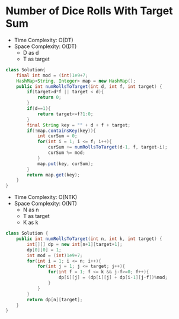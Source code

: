 # Number of Dice Rolls With Target Sum

- Time Complexity: O(DT)
- Space Complexity: O(DT)
  - D as d
  - T as target

```java
class Solution{
    final int mod = (int)1e9+7;
    HashMap<String, Integer> map = new HashMap();
    public int numRollsToTarget(int d, int f, int target) {
        if(target>d*f || target < d){
            return 0;
        }
        if(d==1){
            return target<=f?1:0;
        }
        final String key = "" + d + f + target;
        if(!map.containsKey(key)){
            int curSum = 0;
            for(int i = 1; i <= f; i++){
                curSum += numRollsToTarget(d-1, f, target-i);
                curSum %= mod;
            }
            map.put(key, curSum);
        }
        return map.get(key);
    }
}
```

- Time Complexity: O(NTK)
- Space Complexity: O(NT)
  - N as n
  - T as target
  - K as k

```java
class Solution {
    public int numRollsToTarget(int n, int k, int target) {
        int[][] dp = new int[n+1][target+1];
        dp[0][0] = 1;
        int mod = (int)1e9+7;
        for(int i = 1; i <= n; i++){
            for(int j = 1; j <= target; j++){
                for(int f = 1; f <= k && j-f>=0; f++){
                    dp[i][j] = (dp[i][j] + dp[i-1][j-f])%mod;
                }
            }
        }
        return dp[n][target];
    }
}
```
